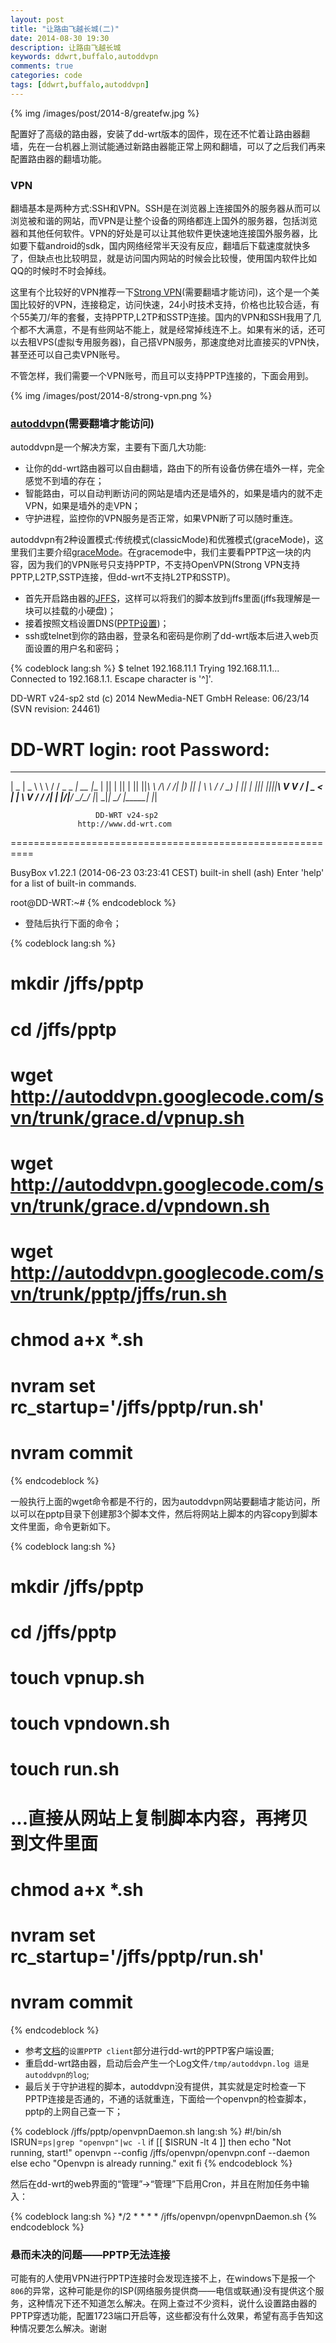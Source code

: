 ```yaml
---
layout: post
title: "让路由飞越长城(二)"
date: 2014-08-30 19:30
description: 让路由飞越长城
keywords: ddwrt,buffalo,autoddvpn
comments: true
categories: code
tags: [ddwrt,buffalo,autoddvpn]
---
```

  
{% img /images/post/2014-8/greatefw.jpg %}  
  
配置好了高级的路由器，安装了dd-wrt版本的固件，现在还不忙着让路由器翻墙，先在一台机器上测试能通过新路由器能正常上网和翻墙，可以了之后我们再来配置路由器的翻墙功能。
<!--more-->
 
### VPN
翻墙基本是两种方式:SSH和VPN。SSH是在浏览器上连接国外的服务器从而可以浏览被和谐的网站，而VPN是让整个设备的网络都连上国外的服务器，包括浏览器和其他任何软件。VPN的好处是可以让其他软件更快速地连接国外服务器，比如要下载android的sdk，国内网络经常半天没有反应，翻墙后下载速度就快多了，但缺点也比较明显，就是访问国内网站的时候会比较慢，使用国内软件比如QQ的时候时不时会掉线。  
  
这里有个比较好的VPN推荐一下[Strong VPN][strong-vpn](需要翻墙才能访问)，这个是一个美国比较好的VPN，连接稳定，访问快速，24小时技术支持，价格也比较合适，有个55美刀/年的套餐，支持PPTP,L2TP和SSTP连接。国内的VPN和SSH我用了几个都不大满意，不是有些网站不能上，就是经常掉线连不上。如果有米的话，还可以去租VPS(虚拟专用服务器)，自己搭VPN服务，那速度绝对比直接买的VPN快，甚至还可以自己卖VPN账号。  
  
不管怎样，我们需要一个VPN账号，而且可以支持PPTP连接的，下面会用到。
  
{% img /images/post/2014-8/strong-vpn.png %}  
  
### [autoddvpn][autoddvpn](需要翻墙才能访问)
autoddvpn是一个解决方案，主要有下面几大功能:  

* 让你的dd-wrt路由器可以自由翻墙，路由下的所有设备仿佛在墙外一样，完全感觉不到墙的存在；
* 智能路由，可以自动判断访问的网站是墙内还是墙外的，如果是墙内的就不走VPN，如果是墙外的走VPN；
* 守护进程，监控你的VPN服务是否正常，如果VPN断了可以随时重连。
  
autoddvpn有2种设置模式:传统模式(classicMode)和优雅模式(graceMode)，这里我们主要介绍[graceMode][autoddvpn-gracemode]。在gracemode中，我们主要看PPTP这一块的内容，因为我们的VPN账号只支持PPTP，不支持OpenVPN(Strong VPN支持PPTP,L2TP,SSTP连接，但dd-wrt不支持L2TP和SSTP)。  
  
* 首先开启路由器的[JFFS][autoddvpn-jffs]，这样可以将我们的脚本放到jffs里面(jffs我理解是一块可以挂载的小硬盘)；
* 接着按照文档设置DNS([PPTP设置][autoddvpn-gracemode-pptp])；
* ssh或telnet到你的路由器，登录名和密码是你刷了dd-wrt版本后进入web页面设置的用户名和密码；

{% codeblock lang:sh %}
$ telnet 192.168.11.1
Trying 192.168.11.1...
Connected to 192.168.1.1.
Escape character is '^]'.

DD-WRT v24-sp2 std (c) 2014 NewMedia-NET GmbH
Release: 06/23/14 (SVN revision: 24461)

DD-WRT login: root
Password: 
==========================================================
 
 ____  ___    __        ______ _____         ____  _  _ 
 | _ \| _ \   \ \      / /  _ \_   _| __   _|___ \| || | 
 || | || ||____\ \ /\ / /| |_) || |   \ \ / / __) | || |_ 
 ||_| ||_||_____\ V  V / |  _ < | |    \ V / / __/|__   _| 
 |___/|___/      \_/\_/  |_| \_\|_|     \_/ |_____|  |_| 
 
                       DD-WRT v24-sp2
                   http://www.dd-wrt.com
 
==========================================================


BusyBox v1.22.1 (2014-06-23 03:23:41 CEST) built-in shell (ash)
Enter 'help' for a list of built-in commands.

root@DD-WRT:~# 
{% endcodeblock %} 

* 登陆后执行下面的命令；  

{% codeblock lang:sh %}
# mkdir /jffs/pptp
# cd /jffs/pptp
# wget http://autoddvpn.googlecode.com/svn/trunk/grace.d/vpnup.sh
# wget http://autoddvpn.googlecode.com/svn/trunk/grace.d/vpndown.sh
# wget http://autoddvpn.googlecode.com/svn/trunk/pptp/jffs/run.sh
# chmod a+x *.sh
# nvram set rc_startup='/jffs/pptp/run.sh'
# nvram commit
{% endcodeblock %} 

一般执行上面的wget命令都是不行的，因为autoddvpn网站要翻墙才能访问，所以可以在pptp目录下创建那3个脚本文件，然后将网站上脚本的内容copy到脚本文件里面，命令更新如下。  

{% codeblock lang:sh %}
# mkdir /jffs/pptp
# cd /jffs/pptp
# touch vpnup.sh
# touch vpndown.sh
# touch run.sh
# ...直接从网站上复制脚本内容，再拷贝到文件里面
# chmod a+x *.sh
# nvram set rc_startup='/jffs/pptp/run.sh'
# nvram commit
{% endcodeblock %}  

* 参考[文档][autoddvpn-pptp-client]的`设置PPTP client`部分进行dd-wrt的PPTP客户端设置;
* 重启dd-wrt路由器，启动后会产生一个Log文件`/tmp/autoddvpn.log 這是autoddvpn的log`;
* 最后关于守护进程的脚本，autoddvpn没有提供，其实就是定时检查一下PPTP连接是否通的，不通的话就重连，下面给一个openvpn的检查脚本，pptp的上网自己查一下；
  
{% codeblock /jffs/pptp/openvpnDaemon.sh lang:sh %}
#!/bin/sh
ISRUN=`ps|grep "openvpn"|wc -l`
if [[ $ISRUN -lt 4 ]]
then
echo "Not running, start!"
openvpn --config /jffs/openvpn/openvpn.conf --daemon
else
echo "Openvpn is already running."
exit
fi
{% endcodeblock %}  
  
然后在dd-wrt的web界面的“管理”->“管理”下启用Cron，并且在附加任务中输入：

{% codeblock lang:sh %}
*/2 * * * * /jffs/openvpn/openvpnDaemon.sh
{% endcodeblock %}  

### 悬而未决的问题——PPTP无法连接
可能有的人使用VPN进行PPTP连接时会发现连接不上，在windows下是报一个`806`的异常，这种可能是你的ISP(网络服务提供商——电信或联通)没有提供这个服务，这种情况下还不知道怎么解决。在网上查过不少资料，说什么设置路由器的PPTP穿透功能，配置1723端口开启等，这些都没有什么效果，希望有高手告知这种情况要怎么解决。谢谢


[strong-vpn]: http://www.strongvpn.com/
[autoddvpn]: https://code.google.com/p/autoddvpn/
[autoddvpn-gracemode]: https://code.google.com/p/autoddvpn/wiki/graceMode
[autoddvpn-gracemode-pptp]: https://code.google.com/p/autoddvpn/wiki/graceMode#設置方式(以PPTP為例)
[autoddvpn-jffs]: https://code.google.com/p/autoddvpn/wiki/jffs
[autoddvpn-pptp-client]: https://code.google.com/p/autoddvpn/wiki/HOWTO#設置PPTP_client


